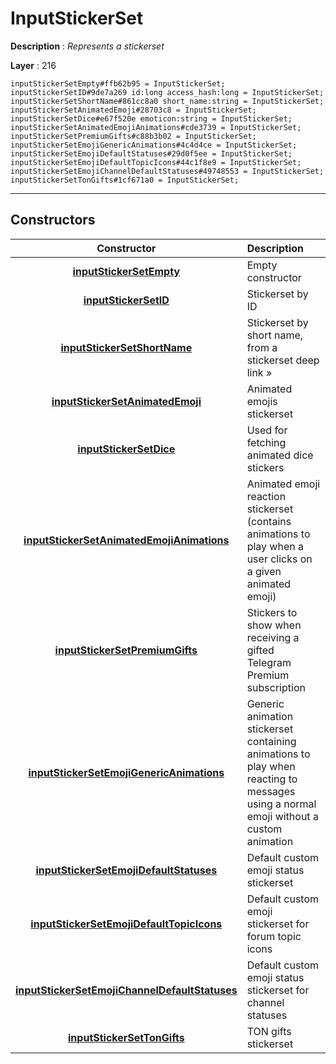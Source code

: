# InputStickerSet

**Description** : *Represents a stickerset*

**Layer** : 216

```tl
inputStickerSetEmpty#ffb62b95 = InputStickerSet;
inputStickerSetID#9de7a269 id:long access_hash:long = InputStickerSet;
inputStickerSetShortName#861cc8a0 short_name:string = InputStickerSet;
inputStickerSetAnimatedEmoji#28703c8 = InputStickerSet;
inputStickerSetDice#e67f520e emoticon:string = InputStickerSet;
inputStickerSetAnimatedEmojiAnimations#cde3739 = InputStickerSet;
inputStickerSetPremiumGifts#c88b3b02 = InputStickerSet;
inputStickerSetEmojiGenericAnimations#4c4d4ce = InputStickerSet;
inputStickerSetEmojiDefaultStatuses#29d0f5ee = InputStickerSet;
inputStickerSetEmojiDefaultTopicIcons#44c1f8e9 = InputStickerSet;
inputStickerSetEmojiChannelDefaultStatuses#49748553 = InputStickerSet;
inputStickerSetTonGifts#1cf671a0 = InputStickerSet;
```

---

## Constructors

| Constructor | Description |
| :---: | :--- |
| [**inputStickerSetEmpty**](constructor/inputStickerSetEmpty) | Empty constructor |
| [**inputStickerSetID**](constructor/inputStickerSetID) | Stickerset by ID |
| [**inputStickerSetShortName**](constructor/inputStickerSetShortName) | Stickerset by short name, from a stickerset deep link » |
| [**inputStickerSetAnimatedEmoji**](constructor/inputStickerSetAnimatedEmoji) | Animated emojis stickerset |
| [**inputStickerSetDice**](constructor/inputStickerSetDice) | Used for fetching animated dice stickers |
| [**inputStickerSetAnimatedEmojiAnimations**](constructor/inputStickerSetAnimatedEmojiAnimations) | Animated emoji reaction stickerset (contains animations to play when a user clicks on a given animated emoji) |
| [**inputStickerSetPremiumGifts**](constructor/inputStickerSetPremiumGifts) | Stickers to show when receiving a gifted Telegram Premium subscription |
| [**inputStickerSetEmojiGenericAnimations**](constructor/inputStickerSetEmojiGenericAnimations) | Generic animation stickerset containing animations to play when reacting to messages using a normal emoji without a custom animation |
| [**inputStickerSetEmojiDefaultStatuses**](constructor/inputStickerSetEmojiDefaultStatuses) | Default custom emoji status stickerset |
| [**inputStickerSetEmojiDefaultTopicIcons**](constructor/inputStickerSetEmojiDefaultTopicIcons) | Default custom emoji stickerset for forum topic icons |
| [**inputStickerSetEmojiChannelDefaultStatuses**](constructor/inputStickerSetEmojiChannelDefaultStatuses) | Default custom emoji status stickerset for channel statuses |
| [**inputStickerSetTonGifts**](constructor/inputStickerSetTonGifts) | TON gifts stickerset |